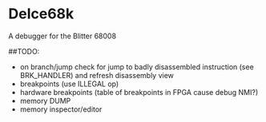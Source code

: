 # DeIce68k
 A debugger for the Blitter 68008




##TODO:

- on branch/jump check for jump to badly disassembled instruction (see BRK_HANDLER) and refresh disassembly view
- breakpoints (use ILLEGAL op)
- hardware breakpoints (table of breakpoints in FPGA cause debug NMI?)
- memory DUMP
- memory inspector/editor

